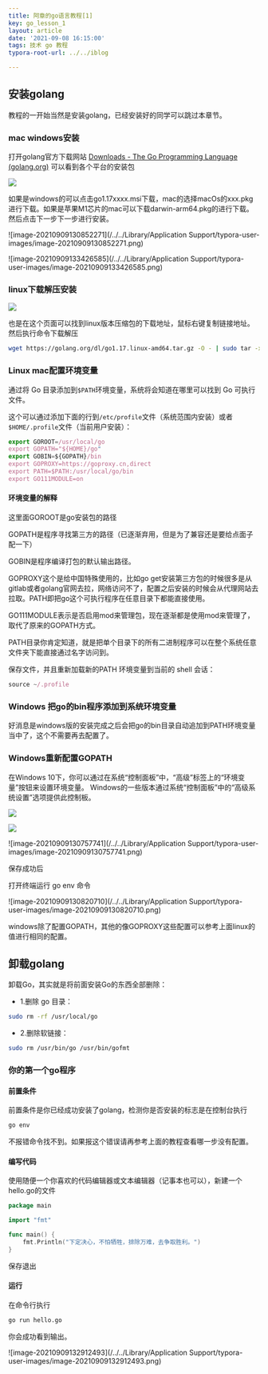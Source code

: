 ```yaml
---
title: 阿章的go语言教程[1]
key: go_lesson_1
layout: article
date: '2021-09-08 16:15:00'
tags: 技术 go 教程
typora-root-url: ../../iblog

---
```


## 安装golang

教程的一开始当然是安装golang，已经安装好的同学可以跳过本章节。

### mac windows安装

打开golang官方下载网站 [Downloads - The Go Programming Language (golang.org)](https://golang.org/dl/) 可以看到各个平台的安装包

![](http://img.azhangbaobao.cn/img/20210909125332.png)

如果是windows的可以点击go1.17xxxx.msi下载，mac的选择macOs的xxx.pkg进行下载。如果是苹果M1芯片的mac可以下载darwin-arm64.pkg的进行下载。然后点击下一步下一步进行安装。

![image-20210909130852271](/../../Library/Application Support/typora-user-images/image-20210909130852271.png)

![image-20210909133426585](/../../Library/Application Support/typora-user-images/image-20210909133426585.png)

### linux下载解压安装

![](http://img.azhangbaobao.cn/img/20210909125332.png)

也是在这个页面可以找到linux版本压缩包的下载地址，鼠标右键复制链接地址。然后执行命令下载解压

```bash
wget https://golang.org/dl/go1.17.linux-amd64.tar.gz -O - | sudo tar -xz -C /usr/local
```

### Linux mac配置环境变量

通过将 Go 目录添加到`$PATH`环境变量，系统将会知道在哪里可以找到 Go 可执行文件。

这个可以通过添加下面的行到`/etc/profile`文件（系统范围内安装）或者`$HOME/.profile`文件（当前用户安装）：

```javascript
export GOROOT=/usr/local/go
export GOPATH="${HOME}/go"
export GOBIN=${GOPATH}/bin
export GOPROXY=https://goproxy.cn,direct
export PATH=$PATH:/usr/local/go/bin
export GO111MODULE=on
```

#### 环境变量的解释

这里面GOROOT是go安装包的路径

GOPATH是程序寻找第三方的路径（已逐渐弃用，但是为了兼容还是要给点面子配一下）

GOBIN是程序编译打包的默认输出路径。

GOPROXY这个是给中国特殊使用的，比如go get安装第三方包的时候很多是从gitlab或者golang官网去拉，网络访问不了，配置之后安装的时候会从代理网站去拉取。PATH即把go这个可执行程序在任意目录下都能直接使用。

GO111MODULE表示是否启用mod来管理包，现在逐渐都是使用mod来管理了，取代了原来的GOPATH方式。

PATH目录你肯定知道，就是把单个目录下的所有二进制程序可以在整个系统任意文件夹下能直接通过名字访问到。

保存文件，并且重新加载新的PATH 环境变量到当前的 shell 会话：

```javascript
source ~/.profile
```

### Windows 把go的bin程序添加到系统环境变量

好消息是windows版的安装完成之后会把go的bin目录自动追加到PATH环境变量当中了，这个不需要再去配置了。

### Windows重新配置GOPATH

在Windows 10下，你可以通过在系统“控制面板”中，“高级”标签上的“环境变量”按钮来设置环境变量。 Windows的一些版本通过系统“控制面板”中的“高级系统设置”选项提供此控制板。

![](http://img.azhangbaobao.cn/img/20210909130647.png)

![](http://img.azhangbaobao.cn/img/20210909130726.png)

![image-20210909130757741](/../../Library/Application Support/typora-user-images/image-20210909130757741.png)

保存成功后

打开终端运行 go env 命令

![image-20210909130820710](/../../Library/Application Support/typora-user-images/image-20210909130820710.png)

windows除了配置GOPATH，其他的像GOPROXY这些配置可以参考上面linux的值进行相同的配置。

## 卸载golang

卸载Go，其实就是将前面安装Go的东西全部删除：

- 1.删除 go 目录：

```bash
sudo rm -rf /usr/local/go
```

- 2.删除软链接：

```bash
sudo rm /usr/bin/go /usr/bin/gofmt
```

### 你的第一个go程序

#### 前置条件

前置条件是你已经成功安装了golang，检测你是否安装的标志是在控制台执行

```bash
go env
```

不报错命令找不到。如果报这个错误请再参考上面的教程查看哪一步没有配置。

#### 编写代码

使用随便一个你喜欢的代码编辑器或文本编辑器（记事本也可以），新建一个hello.go的文件

```go
package main

import "fmt"

func main() {
	fmt.Println("下定决心，不怕牺牲，排除万难，去争取胜利。")
}

```

保存退出

#### 运行

在命令行执行

```bash
go run hello.go
```

你会成功看到输出。

![image-20210909132912493](/../../Library/Application Support/typora-user-images/image-20210909132912493.png)

